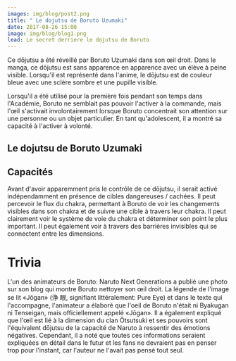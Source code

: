 ```yaml
---
images: img/blog/post2.png
title: " Le dojutsu de Boruto Uzumaki"
date: 2017-08-26 15:00
image: img/blog/blog1.png
lead: Le secret derriere le dojutsu de Boruto
---
```



Ce dōjutsu a été réveillé par Boruto Uzumaki dans son œil droit. Dans le manga, ce dōjutsu est sans apparence en apparence avec un élève à peine visible. Lorsqu'il est représenté dans l'anime, le dōjutsu est de couleur bleue avec une sclère sombre et une pupille visible. 

Lorsqu'il a été utilisé pour la première fois pendant son temps dans l'Académie, Boruto ne semblait pas pouvoir l'activer à la commande, mais l'œil s'activait involontairement lorsque Boruto concentrait son attention sur une personne ou un objet particulier. En tant qu'adolescent, il a montré sa capacité à l'activer à volonté.

## Le dojutsu de Boruto Uzumaki


## Capacités

Avant d'avoir apparemment pris le contrôle de ce dōjutsu, il serait activé indépendamment en présence de cibles dangereuses / cachées. Il peut percevoir le flux du chakra, permettant à Boruto de voir les changements visibles dans son chakra et de suivre une cible à travers leur chakra. Il peut clairement voir le système de voie du chakra et déterminer son point le plus important. Il peut également voir à travers des barrières invisibles qui se connectent entre les dimensions.

# Trivia

L'un des animateurs de Boruto: Naruto Next Generations a publié une photo sur son blog qui montre Boruto nettoyer son œil droit. La légende de l'image se lit «Jōgan» (浄 眼, signifiant littéralement: Pure Eye) et dans le texte qui l'accompagne, l'animateur a élaboré que l'oeil de Boruto n'était ni Byakugan ni Tenseigan, mais officiellement appelé «Jōgan». Il a également expliqué que l'œil est lié à la dimension du clan Ōtsutsuki et ses pouvoirs sont l'équivalent dōjutsu de la capacité de Naruto à ressentir des émotions négatives. Cependant, il a noté que toutes ces informations seraient expliquées en détail dans le futur et les fans ne devraient pas en penser trop pour l'instant, car l'auteur ne l'avait pas pensé tout seul.